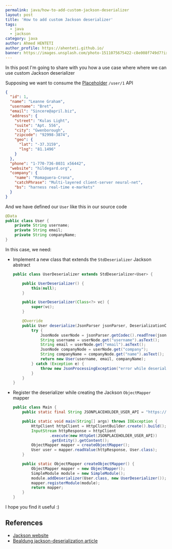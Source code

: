 ```yaml
---
permalink: java/how-to-add-custom-jackson-deserializer
layout: post
title: 'How to add custom Jackson deserializer'
tags:
  - java
  - jackson
category: java
author: Ahmed HENTETI
author_profile: https://ahenteti.github.io/
banner: https://images.unsplash.com/photo-1511075675422-c8e008f749d7?ixlib=rb-1.2.1&ixid=eyJhcHBfaWQiOjEyMDd9&auto=format&fit=crop&w=1054&q=80
---
```


In this post I'm going to share with you how a use case where where we can use custom Jackson deserializer

Supposing we want to consume the [Placeholder](https://jsonplaceholder.typicode.com/) `/user/1` API

```json
{
  "id": 1,
  "name": "Leanne Graham",
  "username": "Bret",
  "email": "Sincere@april.biz",
  "address": {
    "street": "Kulas Light",
    "suite": "Apt. 556",
    "city": "Gwenborough",
    "zipcode": "92998-3874",
    "geo": {
      "lat": "-37.3159",
      "lng": "81.1496"
    }
  },
  "phone": "1-770-736-8031 x56442",
  "website": "hildegard.org",
  "company": {
    "name": "Romaguera-Crona",
    "catchPhrase": "Multi-layered client-server neural-net",
    "bs": "harness real-time e-markets"
  }
}
```

And we have defined our `User` like this in our source code

```java
@Data
public class User {
    private String username;
    private String email;
    private String companyName;
}
```

In this case, we need:

- Implement a new class that extends the `StdDeserializer` Jackson abstract

  ```java
  public class UserDeserializer extends StdDeserializer<User> {

      public UserDeserializer() {
          this(null);
      }

      public UserDeserializer(Class<?> vc) {
          super(vc);
      }

      @Override
      public User deserialize(JsonParser jsonParser, DeserializationContext deserializationContext) throws IOException, JsonProcessingException {
          try {
              JsonNode userNode = jsonParser.getCodec().readTree(jsonParser);
              String username = userNode.get("username").asText();
              String email = userNode.get("email").asText();
              JsonNode companyNode = userNode.get("company");
              String companyName = companyNode.get("name").asText();
              return new User(username, email, companyName);
          } catch (Exception e) {
              throw new JsonProcessingException("error while deserializing user object", e);
          }
      }
  }
  ```

- Register the deserializer while creating the Jackson `ObjectMapper` mapper

  ```java
  public class Main {
      public static final String JSONPLACEHOLDER_USER_API = "https://jsonplaceholder.typicode.com/users/1";

      public static void main(String[] args) throws IOException {
          HttpClient httpClient = HttpClientBuilder.create().build();
          InputStream httpResponse = httpClient
                  .execute(new HttpGet(JSONPLACEHOLDER_USER_API))
                  .getEntity().getContent();
          ObjectMapper mapper = createObjectMapper();
          User user = mapper.readValue(httpResponse, User.class);
      }

      public static ObjectMapper createObjectMapper() {
          ObjectMapper mapper = new ObjectMapper();
          SimpleModule module = new SimpleModule();
          module.addDeserializer(User.class, new UserDeserializer());
          mapper.registerModule(module);
          return mapper;
      }
  }
  ```

I hope you find it useful :)

## References

- [Jackson website](https://github.com/FasterXML/jackson)
- [Bealdung jackson-deserialization article](https://www.baeldung.com/jackson-deserialization)
